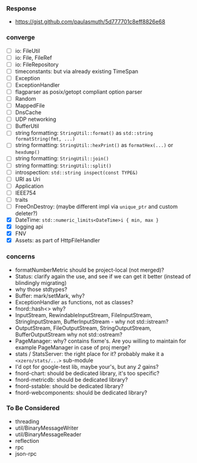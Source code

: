  
### Response

- https://gist.github.com/paulasmuth/5d777701c8eff8826e68

### converge

- [ ] io: FileUtil
- [ ] io: File, FileRef
- [ ] io: FileRepository
- [ ] timeconstants: but via already existing TimeSpan
- [ ] Exception
- [ ] ExceptionHandler
- [ ] flagparser as posix/getopt compliant option parser
- [ ] Random
- [ ] MappedFile
- [ ] DnsCache
- [ ] UDP networking
- [ ] BufferUtil
- [ ] string formatting: `StringUtil::format()` as `std::string formatString(fmt, ...)`
- [ ] string formatting: `StringUtil::hexPrint()` as `formatHex(...)` or `hexdump()`
- [ ] string formatting: `StringUtil::join()`
- [ ] string formatting: `StringUtil::split()`
- [ ] introspection: `std::string inspect(const TYPE&)`
- [ ] URI as Uri
- [ ] Application
- [ ] IEEE754
- [ ] traits
- [ ] FreeOnDestroy: (maybe different impl via `unique_ptr` and custom deleter?)
- [x] DateTime: `std::numeric_limits<DateTime>i { min, max }`
- [x] logging api
- [x] FNV
- [x] Assets: as part of HttpFileHandler

### concerns

- formatNumberMetric should be project-local (not merged)?
- Status: clarify again the use, and see if we can get it better (instead of
    blindingly migrating)
- why those stdtypes?
- Buffer: mark/setMark, why?
- ExceptionHandler as functions, not as classes?
- fnord::hash<> why?
- InputStream, RewindableInputStream, FileInputStream, StringInputStream,
  BufferInputStream - why not std::istream?
- OutputStream, FileOutputStream, StringOutputStream, BufferOutputStream
  why not std::ostream?
- PageManager: why? contains fixme's.
  Are you willing to maintain for example PageManager in case of proj merge?
- stats / StatsServer: the right place for it?
  probably make it a `<xzero/stats/...>` sub-module
- I'd opt for google-test lib, maybe your's, but any *2* gains?
- fnord-chart: should be dedicated library, it's too specific?
- fnord-metricdb: should be dedicated library?
- fnord-sstable: should be dedicated library?
- fnord-webcomponents: should be dedicated library?

### To Be Considered

- threading
- util/BinaryMessageWriter
- util/BinaryMessageReader
- reflection
- rpc
- json-rpc
